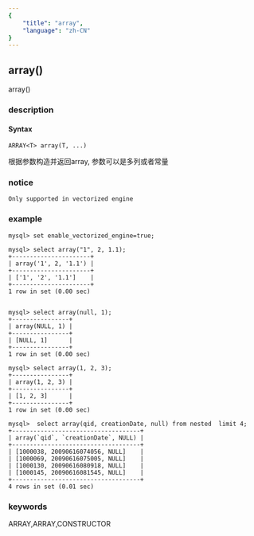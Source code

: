 ```yaml
---
{
    "title": "array",
    "language": "zh-CN"
}
---
```


<!-- 
Licensed to the Apache Software Foundation (ASF) under one
or more contributor license agreements.  See the NOTICE file
distributed with this work for additional information
regarding copyright ownership.  The ASF licenses this file
to you under the Apache License, Version 2.0 (the
"License"); you may not use this file except in compliance
with the License.  You may obtain a copy of the License at
  http://www.apache.org/licenses/LICENSE-2.0
Unless required by applicable law or agreed to in writing,
software distributed under the License is distributed on an
"AS IS" BASIS, WITHOUT WARRANTIES OR CONDITIONS OF ANY
KIND, either express or implied.  See the License for the
specific language governing permissions and limitations
under the License.
-->

## array()

<version since="1.2.0">

array()

</version>

### description

#### Syntax

```
ARRAY<T> array(T, ...)
```
根据参数构造并返回array, 参数可以是多列或者常量

### notice

`Only supported in vectorized engine`

### example

```
mysql> set enable_vectorized_engine=true;

mysql> select array("1", 2, 1.1);
+----------------------+
| array('1', 2, '1.1') |
+----------------------+
| ['1', '2', '1.1']    |
+----------------------+
1 row in set (0.00 sec)


mysql> select array(null, 1);
+----------------+
| array(NULL, 1) |
+----------------+
| [NULL, 1]      |
+----------------+
1 row in set (0.00 sec)

mysql> select array(1, 2, 3);
+----------------+
| array(1, 2, 3) |
+----------------+
| [1, 2, 3]      |
+----------------+
1 row in set (0.00 sec)

mysql>  select array(qid, creationDate, null) from nested  limit 4;
+------------------------------------+
| array(`qid`, `creationDate`, NULL) |
+------------------------------------+
| [1000038, 20090616074056, NULL]    |
| [1000069, 20090616075005, NULL]    |
| [1000130, 20090616080918, NULL]    |
| [1000145, 20090616081545, NULL]    |
+------------------------------------+
4 rows in set (0.01 sec)
```

### keywords

ARRAY,ARRAY,CONSTRUCTOR
